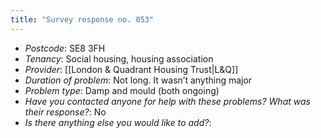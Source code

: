 ```yaml
---
title: "Survey response no. 053"
---
```


- *Postcode*: SE8 3FH
- *Tenancy*: Social housing, housing association  
- *Provider*: [[London & Quadrant Housing Trust|L&Q]]  
- *Duration of problem*: Not long. It wasn’t anything major  
- *Problem type*: Damp and mould (both ongoing)  
- *Have you contacted anyone for help with these problems? What was their response?*: No  
- *Is there anything else you would like to add?*: 
    
